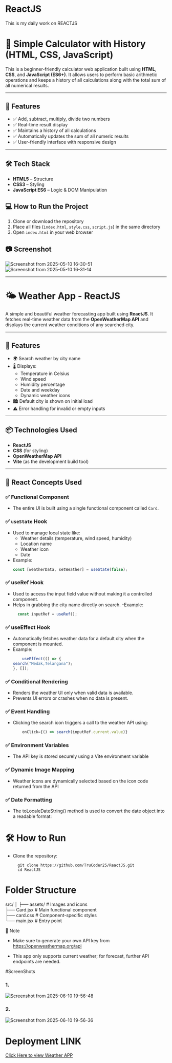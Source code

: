 # ReactJS
This is my daily work on REACTJS
# 🧮 Simple Calculator with History (HTML, CSS, JavaScript)

This is a beginner-friendly calculator web application built using **HTML**, **CSS**, and **JavaScript (ES6+)**. It allows users to perform basic arithmetic operations and keeps a history of all calculations along with the total sum of all numerical results.

---

## 📌 Features

- ✅ Add, subtract, multiply, divide two numbers
- ✅ Real-time result display
- ✅ Maintains a history of all calculations
- ✅ Automatically updates the sum of all numeric results
- ✅ User-friendly interface with responsive design

---

## 🛠️ Tech Stack

- **HTML5** – Structure
- **CSS3** – Styling
- **JavaScript ES6** – Logic & DOM Manipulation

## 💻 How to Run the Project

1. Clone or download the repository
2. Place all files (`index.html`, `style.css`, `script.js`) in the same directory
3. Open `index.html` in your web browser


## 📷 Screenshot


![Screenshot from 2025-05-10 16-30-51](https://github.com/user-attachments/assets/60d855e4-2c6f-4307-9735-fcf4f1ddd703)
![Screenshot from 2025-05-10 16-31-14](https://github.com/user-attachments/assets/65276f10-64be-4740-92d6-194399e95a1f)

---


# 🌤️ Weather App - ReactJS

A simple and beautiful weather forecasting app built using **ReactJS**. It fetches real-time weather data from the **OpenWeatherMap API** and displays the current weather conditions of any searched city.

---

## 🚀 Features

- 🌍 Search weather by city name
- 🌡️ Displays:
  - Temperature in Celsius
  - Wind speed
  - Humidity percentage
  - Date and weekday
  - Dynamic weather icons
- 🏙️ Default city is shown on initial load
- ⚠️ Error handling for invalid or empty inputs

---

## 📦 Technologies Used

- **ReactJS**
- **CSS** (for styling)
- **OpenWeatherMap API**
- **Vite** (as the development build tool)

---

## 🧠 React Concepts Used

### ✅ Functional Component
- The entire UI is built using a single functional component called `Card`.

### ✅ `useState` Hook
- Used to manage local state like:
  - Weather details (temperature, wind speed, humidity)
  - Location name
  - Weather icon
  - Date
- Example:
  ```js
  const [weatherData, setWeather] = useState(false);
### ✅ useRef Hook
- Used to access the input field value without making it a controlled component.
- Helps in grabbing the city name directly on search.
-Example:
    ```js
      const inputRef = useRef();
### ✅ useEffect Hook
- Automatically fetches weather data for a default city when the component is mounted.
- Example:
    ```js
        useEffect(() => {
  search("Medak,Telangana");
  }, []);
### ✅ Conditional Rendering
- Renders the weather UI only when valid data is available.
- Prevents UI errors or crashes when no data is present.
### ✅ Event Handling
- Clicking the search icon triggers a call to the weather API using:
  ```js
      onClick={() => search(inputRef.current.value)}
### ✅ Environment Variables
- The API key is stored securely using a Vite environment variable
### ✅ Dynamic Image Mapping
- Weather icons are dynamically selected based on the icon code returned from the API
### ✅ Date Formatting
- The toLocaleDateString() method is used to convert the date object into a readable format:

# 🛠️ How to Run
- Clone the repository:
  ```
    git clone https://github.com/TruCoder25/ReactJS.git
    cd ReactJS
# Folder Structure
  src/
│
├── assets/              # Images and icons <br>
├── Card.jsx             # Main functional component <br>
├── card.css             # Component-specific styles <br>
└── main.jsx             # Entry point <br>


📌 Note

- Make sure to generate your own API key from https://openweathermap.org/api

-  This app only supports current weather; for forecast, further API endpoints are needed.

#ScreenShots
### 1.
![Screenshot from 2025-06-10 19-56-48](https://github.com/user-attachments/assets/1d64ea83-6a63-4f47-b781-e9f09728896a)

### 2.

![Screenshot from 2025-06-10 19-56-36](https://github.com/user-attachments/assets/1856d67a-6ab2-470c-9c8e-8c32dcd5eb8e)

# Deployment LINK

[Click Here to view Weather APP](https://react-js-vmmo.vercel.app)

